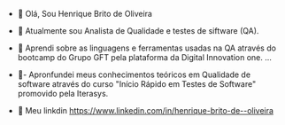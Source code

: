 -   👋 Olá, Sou Henrique Brito de Oliveira 
- 👀 Atualmente sou Analista de Qualidade e testes de siftware (QA).
- 🌱 Aprendi sobre as linguagens e ferramentas usadas na QA através do bootcamp do Grupo GFT pela plataforma da Digital Innovation one. ...
- 👋- Apronfundei meus conhecimentos teóricos em Qualidade de software através do curso "Início Rápido em Testes de Software" promovido pela  Iterasys.

- 💞️  Meu linkdin https://www.linkedin.com/in/henrique-brito-de--oliveira


<!---
henriquebrito1/henriquebrito1 is a ✨ special ✨ repository because its `README.md` (this file) appears on your GitHub profile.
You can click the Preview link to take a look at your changes.
--->
